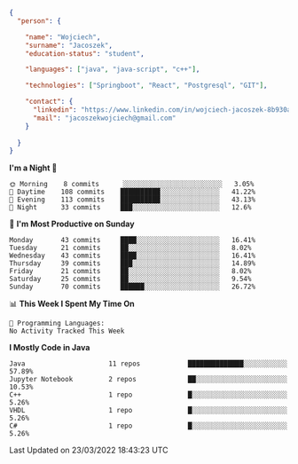 ````json
{
  "person": {

    "name": "Wojciech",
    "surname": "Jacoszek",
    "education-status": "student",

    "languages": ["java", "java-script", "c++"],

    "technologies": ["Springboot", "React", "Postgresql", "GIT"],

    "contact": {
      "linkedin": "https://www.linkedin.com/in/wojciech-jacoszek-8b930a209",
      "mail": "jacoszekwojciech@gmail.com"
    }
    
  }
}
```` 

<!--START_SECTION:waka-->
**I'm a Night 🦉** 

```text
🌞 Morning    8 commits      ░░░░░░░░░░░░░░░░░░░░░░░░░   3.05% 
🌆 Daytime    108 commits    ██████████░░░░░░░░░░░░░░░   41.22% 
🌃 Evening    113 commits    ██████████░░░░░░░░░░░░░░░   43.13% 
🌙 Night      33 commits     ███░░░░░░░░░░░░░░░░░░░░░░   12.6%

```
📅 **I'm Most Productive on Sunday** 

```text
Monday       43 commits     ████░░░░░░░░░░░░░░░░░░░░░   16.41% 
Tuesday      21 commits     ██░░░░░░░░░░░░░░░░░░░░░░░   8.02% 
Wednesday    43 commits     ████░░░░░░░░░░░░░░░░░░░░░   16.41% 
Thursday     39 commits     ███░░░░░░░░░░░░░░░░░░░░░░   14.89% 
Friday       21 commits     ██░░░░░░░░░░░░░░░░░░░░░░░   8.02% 
Saturday     25 commits     ██░░░░░░░░░░░░░░░░░░░░░░░   9.54% 
Sunday       70 commits     ██████░░░░░░░░░░░░░░░░░░░   26.72%

```


📊 **This Week I Spent My Time On** 

```text
💬 Programming Languages: 
No Activity Tracked This Week

```

**I Mostly Code in Java** 

```text
Java                     11 repos            ██████████████░░░░░░░░░░░   57.89% 
Jupyter Notebook         2 repos             ██░░░░░░░░░░░░░░░░░░░░░░░   10.53% 
C++                      1 repo              █░░░░░░░░░░░░░░░░░░░░░░░░   5.26% 
VHDL                     1 repo              █░░░░░░░░░░░░░░░░░░░░░░░░   5.26% 
C#                       1 repo              █░░░░░░░░░░░░░░░░░░░░░░░░   5.26%

```



 Last Updated on 23/03/2022 18:43:23 UTC
<!--END_SECTION:waka-->

